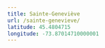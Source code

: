 ```yaml
---
title: Sainte-Geneviève
url: /sainte-genevieve/
latitude: 45.4804715
longitude: -73.87014710000001
---
```

